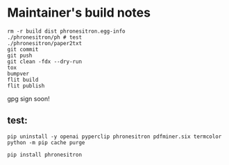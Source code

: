 # Maintainer's build notes

```
rm -r build dist phronesitron.egg-info 
./phronesitron/ph # test
./phronesitron/paper2txt
git commit 
git push
git clean -fdx --dry-run
tox
bumpver
flit build
flit publish

```
gpg sign soon!

## test:
```
pip uninstall -y openai pyperclip phronesitron pdfminer.six termcolor
python -m pip cache purge

pip install phronesitron
```
